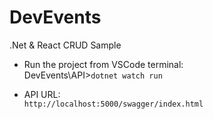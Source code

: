 # DevEvents  
.Net &amp; React CRUD Sample  
  
- Run the project from VSCode terminal:   
DevEvents\API>`dotnet watch run`    
  
- API URL:   
`http://localhost:5000/swagger/index.html`   
   

